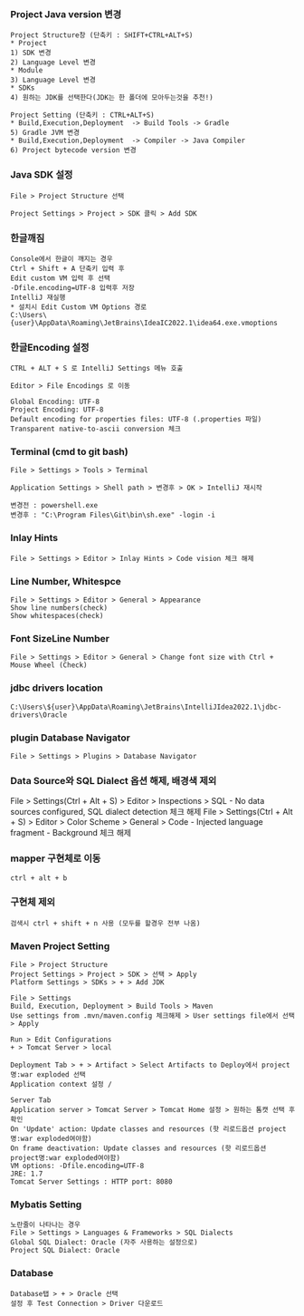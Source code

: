 ### Project Java version 변경

    Project Structure창 (단축키 : SHIFT+CTRL+ALT+S)
    * Project
    1) SDK 변경                      
    2) Language Level 변경
    * Module
    3) Language Level 변경
    * SDKs
    4) 원하는 JDK를 선택한다(JDK는 한 폴더에 모아두는것을 추천!)

    Project Setting (단축키 : CTRL+ALT+S)
    * Build,Execution,Deployment  -> Build Tools -> Gradle
    5) Gradle JVM 변경
    * Build,Execution,Deployment  -> Compiler -> Java Compiler
    6) Project bytecode version 변경  


### Java SDK 설정
    File > Project Structure 선택

    Project Settings > Project > SDK 클릭 > Add SDK


### 한글깨짐
    Console에서 한글이 깨지는 경우
    Ctrl + Shift + A 단축키 입력 후
    Edit custom VM 입력 후 선택
    -Dfile.encoding=UTF-8 입력후 저장
    IntelliJ 재실행
    * 설치시 Edit Custom VM Options 경로
    C:\Users\{user}\AppData\Roaming\JetBrains\IdeaIC2022.1\idea64.exe.vmoptions


### 한글Encoding 설정
    CTRL + ALT + S 로 IntelliJ Settings 메뉴 호출

    Editor > File Encodings 로 이동

    Global Encoding: UTF-8
    Project Encoding: UTF-8
    Default encoding for properties files: UTF-8 (.properties 파일)
    Transparent native-to-ascii conversion 체크

### Terminal (cmd to git bash)
    File > Settings > Tools > Terminal

    Application Settings > Shell path > 변경후 > OK > IntelliJ 재시작

    변경전 : powershell.exe 
    변경후 : "C:\Program Files\Git\bin\sh.exe" -login -i

### Inlay Hints
    File > Settings > Editor > Inlay Hints > Code vision 체크 해제

### Line Number, Whitespce

    File > Settings > Editor > General > Appearance
    Show line numbers(check)
    Show whitespaces(check)

### Font SizeLine Number

    File > Settings > Editor > General > Change font size with Ctrl + Mouse Wheel (Check)


### jdbc drivers location
    C:\Users\${user}\AppData\Roaming\JetBrains\IntelliJIdea2022.1\jdbc-drivers\Oracle

### plugin Database Navigator

    File > Settings > Plugins > Database Navigator

### Data Source와 SQL Dialect 옵션 해제, 배경색 제외

File > Settings(Ctrl + Alt + S) > Editor > Inspections > SQL - No data sources configured, SQL dialect detection 체크 해제
File > Settings(Ctrl + Alt + S) > Editor > Color Scheme > General > Code - Injected language fragment - Background 체크 해제

### mapper 구현체로 이동
    ctrl + alt + b

### 구현체 제외 
    검색시 ctrl + shift + n 사용 (모두를 할경우 전부 나옴)

### Maven Project Setting
    File > Project Structure 
    Project Settings > Project > SDK > 선택 > Apply
    Platform Settings > SDKs > + > Add JDK

    File > Settings
    Build, Execution, Deployment > Build Tools > Maven
    Use settings from .mvn/maven.config 체크해제 > User settings file에서 선택 > Apply

    Run > Edit Configurations
    + > Tomcat Server > local
    
    Deployment Tab > + > Artifact > Select Artifacts to Deploy에서 project명:war exploded 선택
    Application context 설정 /

    Server Tab
    Application server > Tomcat Server > Tomcat Home 설정 > 원하는 톰캣 선택 후 확인
    On 'Update' action: Update classes and resources (핫 리로드옵션 project명:war exploded여야함)
    On frame deactivation: Update classes and resources (핫 리로드옵션 project명:war exploded여야함)
    VM options: -Dfile.encoding=UTF-8
    JRE: 1.7
    Tomcat Server Settings : HTTP port: 8080

### Mybatis Setting
    노란줄이 나타나는 경우
    File > Settings > Languages & Frameworks > SQL Dialects
    Global SQL Dialect: Oracle (자주 사용하는 설정으로)
    Project SQL Dialect: Oracle


### Database
    Database탭 > + > Oracle 선택
    설정 후 Test Connection > Driver 다운로드